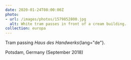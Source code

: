 ```yaml
---
date: 2020-01-24T08:00:00Z
photo:
- url: /images/photos/1579852800.jpg
  alt: White tram passes in front of a cream building.
collection: europa
---
```

Tram passing *Haus des Handwerks*{lang="de"}.

Potsdam, Germany (September 2018)
